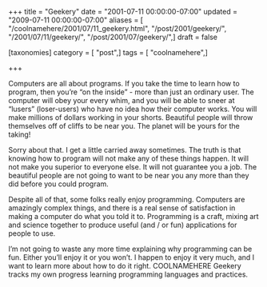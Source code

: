 +++
title = "Geekery"
date = "2001-07-11 00:00:00-07:00"
updated = "2009-07-11 00:00:00-07:00"
aliases = [ "/coolnamehere/2001/07/11_geekery.html", "/post/2001/geekery/", "/2001/07/11/geekery/", "/post/2001/07/geekery/",]
draft = false

[taxonomies]
category = [ "post",]
tags = [ "coolnamehere",]

+++

Computers are all about programs. If you take the time to learn how to
program, then you’re “on the inside” - more than just an ordinary user.
The computer will obey your every whim, and you will be able to sneer at
“lusers” (loser-users) who have no idea how their computer works. You
will make millions of dollars working in your shorts. Beautiful people
will throw themselves off of cliffs to be near you. The planet will be
yours for the taking\!

Sorry about that. I get a little carried away sometimes. The truth is
that knowing how to program will not make any of these things happen. It
will not make you superior to everyone else. It will not guarantee you a
job. The beautiful people are not going to want to be near you any more
than they did before you could program.

Despite all of that, some folks really enjoy programming. Computers are
amazingly complex things, and there is a real sense of satisfaction in
making a computer do what you told it to. Programming is a craft, mixing
art and science together to produce useful (and / or fun) applications
for people to use.

I’m not going to waste any more time explaining why programming can be
fun. Either you’ll enjoy it or you won’t. I happen to enjoy it very
much, and I want to learn more about how to do it right. COOLNAMEHERE
Geekery tracks my own progress learning programming languages and
practices.